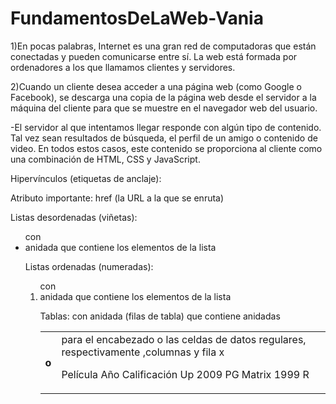 # FundamentosDeLaWeb-Vania

1)En pocas palabras, Internet es una gran red de computadoras que están conectadas y pueden comunicarse entre sí. La web está formada por ordenadores a los que llamamos clientes y servidores.

2)Cuando un cliente desea acceder a una página web (como Google o Facebook), se descarga una copia de la página web desde el servidor a la máquina del cliente para que se muestre en el navegador web del usuario.

-El servidor al que intentamos llegar responde con algún tipo de contenido. Tal vez sean resultados de búsqueda, el perfil de un amigo o contenido de video. En todos estos casos, este contenido se proporciona al cliente como una combinación de HTML, CSS y JavaScript.


Hipervínculos (etiquetas de anclaje): <a>

Atributo importante: href (la URL a la que se enruta)

Listas desordenadas (viñetas): <ul> con <li> anidada que contiene los elementos de la lista

Listas ordenadas (numeradas): <ol> con <li> anidada que contiene los elementos de la lista

Tablas: <table> con <tr>anidada (filas de tabla) que contiene anidadas <th> o <td> para el encabezado o las celdas de datos regulares, respectivamente ,columnas y fila x

Película	Año	    Calificación
Up	        2009	PG
Matrix	    1999	R